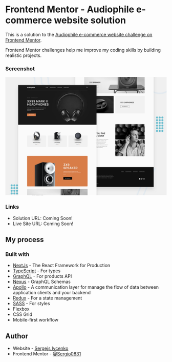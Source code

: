 # Frontend Mentor - Audiophile e-commerce website solution

This is a solution to the [Audiophile e-commerce website challenge on Frontend Mentor](https://www.frontendmentor.io/challenges/audiophile-ecommerce-website-C8cuSd_wx).

Frontend Mentor challenges help me improve my coding skills by building realistic projects.

### Screenshot

![Screenshot](./preview.jpg)

### Links

- Solution URL: Coming Soon!
- Live Site URL: Coming Soon!

## My process

### Built with

- [NextJs](https://nextjs.org/) - The React Framework for Production
- [TypeScript](https://www.typescriptlang.org/) - For types
- [GraphQL](https://graphql.org/) - For products API
- [Nexus](https://nexusjs.org/) - GraphQL Schemas
- [Apollo](https://www.apollographql.com/) - A communication layer for manage the flow of data between application clients and your backend
- [Redux](https://redux.js.org/) - For a state management
- [SASS](https://sass-lang.com/) - For styles
- Flexbox
- CSS Grid
- Mobile-first workflow

## Author

- Website - [Sergejs Ivcenko](https://www.ivcenko.name/)
- Frontend Mentor - [@Sergio0831](https://www.frontendmentor.io/profile/Sergio0831)
